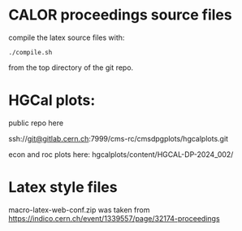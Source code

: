 # CALOR proceedings source files

compile the latex source files with:
```
./compile.sh
```
from the top directory of the git repo.


# HGCal plots:
public repo here

ssh://git@gitlab.cern.ch:7999/cms-rc/cmsdpgplots/hgcalplots.git

econ and roc plots here:
hgcalplots/content/HGCAL-DP-2024_002/

# Latex style files

macro-latex-web-conf.zip
was taken from https://indico.cern.ch/event/1339557/page/32174-proceedings


